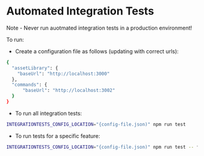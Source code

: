 # Automated Integration Tests

Note - Never run auotmated integration tests in a production environment!

To run:

- Create a configuration file as follows (updating with correct urls):

```sh
{
  "assetLibrary": {
    "baseUrl": "http://localhost:3000"
  },
  "commands": {
      "baseUrl": "http://localhost:3002"
  }
}
```

- To run all integration tests:

```sh
INTEGRATIONTESTS_CONFIG_LOCATION="{config-file.json)" npm run test 
```

- To run tests for a specific feature:

```sh
INTEGRATIONTESTS_CONFIG_LOCATION="{config-file.json)" npm run test -- features/commands/*.feature
```